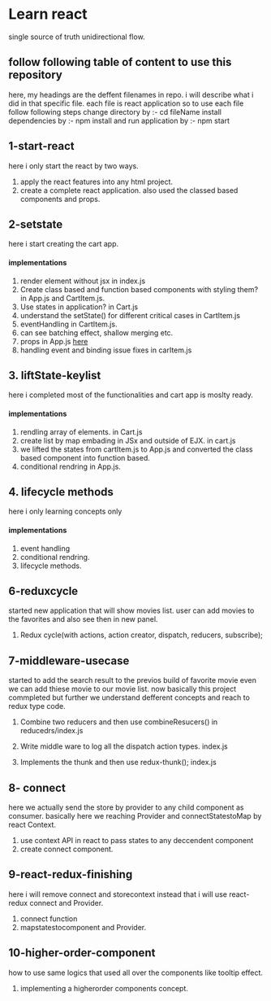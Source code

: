 # Learn react 
single source of truth
unidirectional flow.
## follow following table of content to use this repository
here, my headings are the deffent filenames in repo. i will describe what i did in that specific file.
each file is react application so to use each file follow following steps
change directory by :- cd fileName
install dependencies by :- npm install
and run application by :- npm start

## 1-start-react
here i only start the react by two ways.
1. apply the react features into any html project.
2. create a complete react application.
also used the classed based components and props.

## 2-setstate
here i start creating the cart app.
#### implementations
1. render element without jsx in index.js
2. Create class based and function based components with styling them? in App.js and CartItem.js.
3. Use states in application? in Cart.js
4. understand the setState() for different critical cases in CartItem.js
5. eventHandling in CartItem.js.
6. can see batching effect, shallow merging etc.
7. props in App.js [here](https://www.freecodecamp.org/news/react-props-cheatsheet/)
8. handling event and binding issue fixes in carItem.js

## 3. liftState-keylist
here i completed most of the functionalities and cart app is moslty ready.
#### implementations
 1. rendling array of elements. in Cart.js
 2. create list by map embading in JSx and outside of EJX. in cart.js
 3. we lifted the states from cartItem.js to App.js and converted the class based component into function based.
 4. conditional rendring in App.js.

## 4. lifecycle methods
here i only learning concepts only
#### implementations
1. event handling
2. conditional rendring.
3. lifecycle methods.


## 6-reduxcycle
started new application that will show movies list. user can add movies to the favorites and also see then in new panel.
1. Redux cycle(with actions, action creator, dispatch, reducers, subscribe); 

## 7-middleware-usecase
started to add the search result to the previos build of favorite movie even we can add thiese movie to our movie list. now basically this project commpleted but further we understand defferent concepts and reach to redux type code.
1. Combine two reducers and then use combineResucers() in reducedrs/index.js

2. Write middle ware to log all the dispatch action types. index.js

3. Implements the thunk and then use redux-thunk(); index.js 

## 8- connect
here we actually send the store by provider to any child component as consumer. basically here we reaching Provider and connectStatestoMap by react Context.
1. use context API in react to pass states to any deccendent component
2. create connect component.
## 9-react-redux-finishing
here i will remove connect and storecontext instead that i will use react-redux connect and Provider.
1. connect function
2. mapstatestocomponent and Provider.


## 10-higher-order-component
how to use same logics that used all over the components like tooltip effect.
1. implementing a higherorder components concept.




    